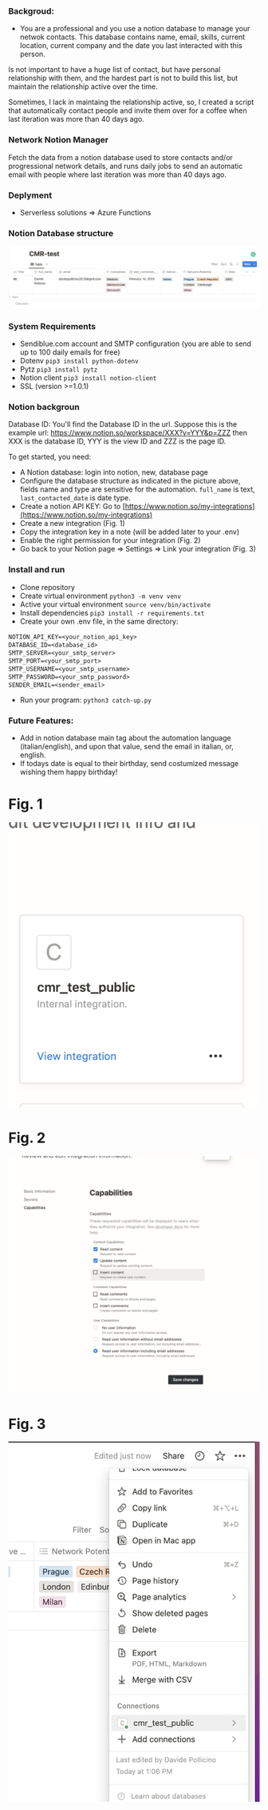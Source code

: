 ### Backgroud:
* You are a professional and you use a notion database to manage your netwok contacts. This database contains name, email, skills, 
current location, current company and the date you last interacted with this person.

Is not important to have a huge list of contact, but have personal relationship with them, and the hardest part is not to build this list, but maintain the relationship active over the time.

Sometimes, I lack in maintaing the relationship active, so, I created a script that automatically contact people and invite them over for a coffee when last iteration was more than 40 days ago.

### Network Notion Manager
Fetch the data from a notion database used to store contacts and/or progressional network details, and
runs daily jobs to send an automatic email with people where last iteration was more than 40 days ago.

### Deplyment 
* Serverless solutions => Azure Functions

### Notion Database structure

![Notion Database](img/notion_db.png)

### System Requirements
* Sendiblue.com account and SMTP configuration (you are able to send up to 100 daily emails for free)
* Dotenv ```pip3 install python-dotenv```
* Pytz ```pip3 install pytz```
* Notion client ```pip3 install notion-client```
* SSL (version >=1.0.1)


### Notion backgroun 

Database ID: You'll find the Database ID in the url. Suppose this is the example url: https://www.notion.so/workspace/XXX?v=YYY&p=ZZZ then XXX is the database ID, YYY is the view ID and ZZZ is the page ID.

To get started, you need:
* A Notion database: login into notion, new, database page
* Configure the database structure as indicated in the picture above, fields name 
and type are sensitive for the automation. ```full_name``` is text, ```last_contacted_date``` is date type.
* Create a notion API KEY: Go to [https://www.notion.so/my-integrations](https://www.notion.so/my-integrations)
* Create a new integration (Fig. 1)
* Copy the integration key in a note (will be added later to your .env)
* Enable the right permission for your integration (Fig. 2)
* Go back to your Notion page => Settings => Link your integration (Fig. 3)


### Install and run 
* Clone repository
* Create virtual environment ```python3 -m venv venv```
* Active your virtual environment ```source venv/bin/activate```
* Install dependencies ```pip3 install -r requirements.txt```
* Create your own .env file, in the same directory:
```
NOTION_API_KEY=<your_notion_api_key>
DATABASE_ID=<database_id>
SMTP_SERVER=<your_smtp_server>
SMTP_PORT=<your_smtp_port>
SMTP_USERNAME=<your_smtp_username>
SMTP_PASSWORD=<your_smtp_password>
SENDER_EMAIL=<sender_email>
```
* Run your program: ```python3 catch-up.py```

### Future Features:
* Add in notion database main tag about the automation language (italian/english), and upon that value, send the email in italian, or, english.
* If todays date is equal to their birthday, send costumized message wishing them happy birthday!

# Fig. 1
![](img/create_integration.png)
# Fig. 2
![](img/indicate_capabilities.png)
# Fig. 3
![](img/enable_connection.png)
